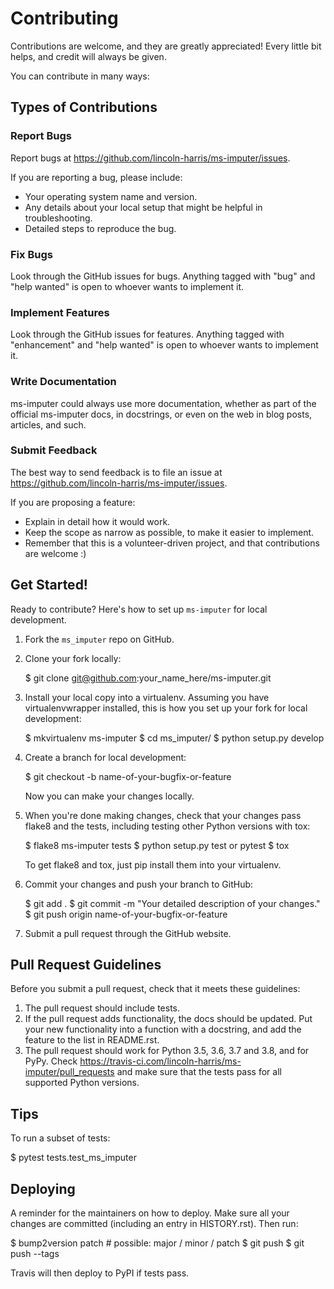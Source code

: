 Contributing
============

Contributions are welcome, and they are greatly appreciated! Every little bit
helps, and credit will always be given.

You can contribute in many ways:

Types of Contributions
----------------------

### Report Bugs

Report bugs at https://github.com/lincoln-harris/ms-imputer/issues.

If you are reporting a bug, please include:

* Your operating system name and version.
* Any details about your local setup that might be helpful in troubleshooting.
* Detailed steps to reproduce the bug.

### Fix Bugs

Look through the GitHub issues for bugs. Anything tagged with "bug" and "help
wanted" is open to whoever wants to implement it.

### Implement Features

Look through the GitHub issues for features. Anything tagged with "enhancement"
and "help wanted" is open to whoever wants to implement it.

### Write Documentation

ms-imputer could always use more documentation, whether as part of the
official ms-imputer docs, in docstrings, or even on the web in blog posts,
articles, and such.

### Submit Feedback

The best way to send feedback is to file an issue at https://github.com/lincoln-harris/ms-imputer/issues.

If you are proposing a feature:

* Explain in detail how it would work.
* Keep the scope as narrow as possible, to make it easier to implement.
* Remember that this is a volunteer-driven project, and that contributions
  are welcome :)

Get Started!
------------

Ready to contribute? Here's how to set up `ms-imputer` for local development.

1. Fork the `ms_imputer` repo on GitHub.
2. Clone your fork locally:

    $ git clone git@github.com:your_name_here/ms-imputer.git

3. Install your local copy into a virtualenv. Assuming you have virtualenvwrapper installed, this is how you set up your fork for local development:

    $ mkvirtualenv ms-imputer
    $ cd ms_imputer/
    $ python setup.py develop

4. Create a branch for local development:

    $ git checkout -b name-of-your-bugfix-or-feature

   Now you can make your changes locally.

5. When you're done making changes, check that your changes pass flake8 and the
   tests, including testing other Python versions with tox:

    $ flake8 ms-imputer tests
    $ python setup.py test or pytest
    $ tox

   To get flake8 and tox, just pip install them into your virtualenv.

6. Commit your changes and push your branch to GitHub:

    $ git add .
    $ git commit -m "Your detailed description of your changes."
    $ git push origin name-of-your-bugfix-or-feature

7. Submit a pull request through the GitHub website.

Pull Request Guidelines
-----------------------

Before you submit a pull request, check that it meets these guidelines:

1. The pull request should include tests.
2. If the pull request adds functionality, the docs should be updated. Put
   your new functionality into a function with a docstring, and add the
   feature to the list in README.rst.
3. The pull request should work for Python 3.5, 3.6, 3.7 and 3.8, and for PyPy. Check
   https://travis-ci.com/lincoln-harris/ms-imputer/pull_requests
   and make sure that the tests pass for all supported Python versions.

Tips
----

To run a subset of tests:

$ pytest tests.test_ms_imputer


Deploying
---------

A reminder for the maintainers on how to deploy.
Make sure all your changes are committed (including an entry in HISTORY.rst).
Then run:

$ bump2version patch # possible: major / minor / patch
$ git push
$ git push --tags

Travis will then deploy to PyPI if tests pass.
